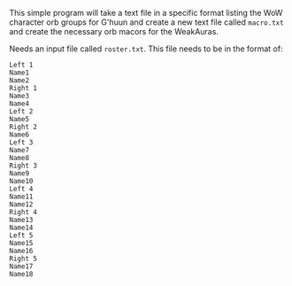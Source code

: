 This simple program will take a text file in a specific format listing the WoW character orb groups for G'huun and
create a new text file called `macro.txt` and create the necessary orb macors for the WeakAuras.

Needs an input file called `roster.txt`. This file needs to be in the format of:

```
Left 1
Name1
Name2
Right 1
Name3
Name4
Left 2
Name5
Right 2
Name6
Left 3
Name7
Name8
Right 3
Name9
Name10
Left 4
Name11
Name12
Right 4
Name13
Name14
Left 5
Name15
Name16
Right 5
Name17
Name18

```